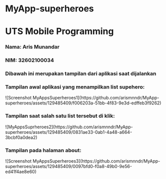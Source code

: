 # MyApp-superheroes

<h1>UTS Mobile Programming</h1>

<h3>Nama: Aris Munandar</h3>
<h3>NIM: 32602100034</h3>

<h3>Dibawah ini merupakan tampilan dari aplikasi saat dijalankan</h3>
<h3>Tampilan awal aplikasi yang menampilkan list supehero:</h3>
![Screenshot MyAppsSuperheroes1](https://github.com/arismnndr/MyApp-superheroes/assets/129485409/f006203a-51bb-4f83-9e3d-edffeb3f9262)
<h3>Tampilan saat salah satu list tersebut di klik:</h3>
![MyAppsSuprheroes2](https://github.com/arismnndr/MyApp-superheroes/assets/129485409/0831ae33-0ab1-4a48-a664-3bcbf0a0dea2)
<h3>Tampilan pada halaman about:</h3>
![Screenshot MyAppsSuperheroes3](https://github.com/arismnndr/MyApp-superheroes/assets/129485409/0097bfd0-f0a8-49b0-9e56-ed41f4ae8e60)



